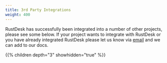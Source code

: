 ```yaml
---
title: 3rd Party Integrations
weight: 400
---
```


RustDesk has successfully been integrated into a number of other projects, please see some below. If your project wants to integrate with RustDesk or you have already integrated RustDesk please let us know via [email](mailto:support@rustdesk.com) and we can add to our docs.

{{% children depth="3" showhidden="true" %}}
